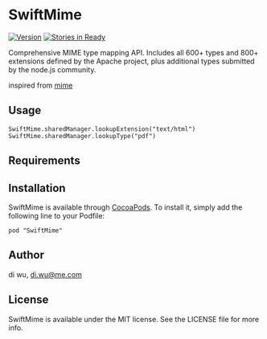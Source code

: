 
# SwiftMime

[![Version](https://img.shields.io/cocoapods/v/ObjectiveMime.svg?style=flat)](http://cocoadocs.org/docsets/SwiftMime)
[![Stories in Ready](https://badge.waffle.io/weekwood/SwiftMime.png?label=ready&title=Ready)](https://waffle.io/weekwood/SwiftMime)

Comprehensive MIME type mapping API. Includes all 600+ types and 800+ extensions defined by the Apache project, plus additional types submitted by the node.js community.

inspired from [mime](https://github.com/broofa/node-mime)

## Usage

    SwiftMime.sharedManager.lookupExtension("text/html")
    SwiftMime.sharedManager.lookupType("pdf")

## Requirements

## Installation

SwiftMime is available through [CocoaPods](http://cocoapods.org). To install
it, simply add the following line to your Podfile:

    pod "SwiftMime"

## Author

di wu, di.wu@me.com

## License

SwiftMime is available under the MIT license. See the LICENSE file for more info.
